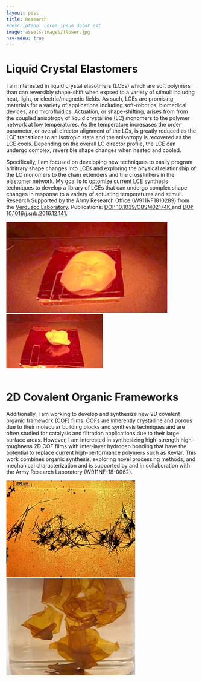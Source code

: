 ```yaml
---
layout: post
title: Research
#description: Lorem ipsum dolor est
image: assets/images/flower.jpg
nav-menu: true
---
```


# Liquid Crystal Elastomers
I am interested in liquid crystal elasotmers (LCEs) which are soft polymers than can reversibly shape-shift when expsed to a variety of stimuli includng heat, light, or electric/magnetic fields. As such, LCEs are promising materials for a variety of applications including soft-robotics, biomedical devices, and microfluidics. Actuation, or shape-shifting, arises from from the coupled anisotropy of liquid crystalline (LC) monomers to the polymer network at low temperatures. As the temperature incresases the order parameter, or overall director alignment of the LCs, is greatly reduced as the LCE transitions to an isotropic state and the anisotropy is recovered as the LCE cools. Depending on the overall LC director profile, the LCE can undergo complex, reversible shape changes when heated and cooled. 

Specifically, I am focused on developing new techniques to easily program arbitrary shape changes into LCEs and exploring the physical relationship of the LC monomers to the chain extenders and the crosslinkers in the elastomer network. My goal is to optomize current LCE synthesis techniques to develop a library of LCEs that can undergo complex shape changes in response to a variety of actuating temperatures and stimuli. Research Supported by the Army Research Office (W911NF1810289) from the [Verduzco Laboratory](http://verduzcolab.blogs.rice.edu/). Publications: [DOI: 10.1039/C8SM02174K
](https://pubs.rsc.org/en/content/articlelanding/2018/sm/c8sm02174k#!divAbstract) and [DOI: 10.1016/j.snb.2016.12.141](https://www.sciencedirect.com/science/article/pii/S0925400516321128).

<div class="row">
	<div class="4u 12u$(medium)">
        <span class="image fit"><img src="assets/images/Face_LCE.gif" alt="" /></span>
	</div>
	<div class="4u 12u$(medium)">
        <span class="image fit"><img src="assets/images/flower.gif" alt="" /></span>
    </div>
	<div class="4u$ 12u$(medium)">
        <span class="image fit"><img src="assets/images/wave.gif" alt="" /></span>
	</div>
</div>

# 2D Covalent Organic Frameworks

Additionally, I am working to develop and synthesize new 2D covalent organic framework (COF) films. COFs are inherently crystalline and porous due to their molecular building blocks and synthesis techniques and are often studied for catalysis and filtration applications due to their large surface areas. However, I am interested in synthesizing high-strength high-toughness 2D COF films with inter-layer hydrogen bonding that have the potential to replace current high-performance polymers such as Kevlar. This work combines organic synthesis, exploring novel processing methods, and mechanical characterization and is supported by and in collaboration with the Army Research Laboratory (W911NF-18-0062). 
<div class="row">
	<div class="6u 12u$(medium)">
        <span class="image fit"><img src="assets/images/needles.jpg" alt=""/></span>
    </div>
	<div class="6u 12u$(medium)">
        <span class="image fit"><img src="assets/images/COF_films.jpg" alt=""/></span>
    </div>
</div>
